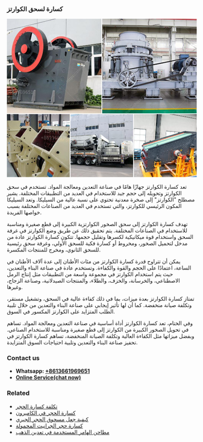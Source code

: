 <h3>كسارة لسحق الكوارتز</h3><img src='1701853209.jpg' alt=''><p>تعد كسارة الكوارتز جهازًا هامًا في صناعة التعدين ومعالجة المواد. تستخدم في سحق الكوارتز وتحويله إلى حجم جيد للاستخدام في العديد من التطبيقات المختلفة. يشير مصطلح "الكوارتز" إلى صخرة معدنية تحتوي على نسبة عالية من السيليكا. وتعد السيليكا المكون الرئيسي للكوارتز، والتي تستخدم في العديد من الصناعات المختلفة بسبب خواصها الفريدة.</p><p>تهدف كسارة الكوارتز إلى سحق الصخور الكوارتزية الكبيرة إلى قطع صغيرة ومناسبة للاستخدام في الصناعات المختلفة. يتم تحقيق ذلك عن طريق وضع الكوارتز في غرفة السحق واستخدام قوة ميكانيكية لكسرها وتقليل حجمها. تتكون كسارة الكوارتز عادة من مدخل لتحميل الصخور، ومخروط أو كسارة فكية للسحق الأولي، وغرفة سحق رئيسية للسحق الثانوي، ومخرج للمنتجات المكسرة.</p><p>يمكن أن تتراوح قدرة كسارة الكوارتز من مئات الأطنان إلى عدة آلاف الأطنان في الساعة، اعتمادًا على الحجم والقوة والكفاءة. وتستخدم عادة في صناعة البناء والتعدين، حيث يتم استخدام الكوارتز في مجموعة واسعة من التطبيقات مثل إنتاج الرمل الاصطناعي، والخرسانة، والخزف، والطلاء، والمنتجات الصيدلانية، وصناعة الزجاج، وغيرها.</p><p>تمتاز كسارة الكوارتز بعدة ميزات، بما في ذلك كفاءة عالية في السحق، وتشغيل مستقر، وتكلفة صيانة منخفضة. كما أن لها تأثير إيجابي على صناعة البناء والتعدين من خلال تلبية الطلب المتزايد على الكوارتز المكسور في السوق.</p><p>وفي الختام، تعد كسارة الكوارتز أداة أساسية في صناعة التعدين ومعالجة المواد. تساهم في تحويل الصخور الكبيرة من الكوارتز إلى قطع صغيرة ومناسبة للاستخدام الصناعي. وبفضل ميزاتها مثل الكفاءة العالية وتكلفة الصيانة المنخفضة، تساهم كسارة الكوارتز في تحفيز صناعة البناء والتعدين وتلبية احتياجات السوق المتزايدة.</p><h3>Contact us</h3><ul><li><strong>Whatsapp:&nbsp;<a href="https://wa.me/8613661969651">+8613661969651</a></strong></li><li><a href="https://swt.shibang-china.com/?git&amp;zhl&amp;كسارة لسحق الكوارتز"><strong>Online Service(chat now)</strong></a></li></ul><h3>Related</h3><ul><li><a href='تكلفة كسارة الحجر.md'>تكلفة كسارة الحجر</a></li><li><a href='كسارة الحجر في الكاميرون.md'>كسارة الحجر في الكاميرون</a></li><li><a href='كيفية جعل مسحوق الحجر الجيري.md'>كيفية جعل مسحوق الحجر الجيري</a></li><li><a href='كسارة حجر الجرانيت المحمولة.md'>كسارة حجر الجرانيت المحمولة</a></li><li><a href='مطاحن الهامر المستخدمة في تعدين الذهب.md'>مطاحن الهامر المستخدمة في تعدين الذهب</a></li></ul>